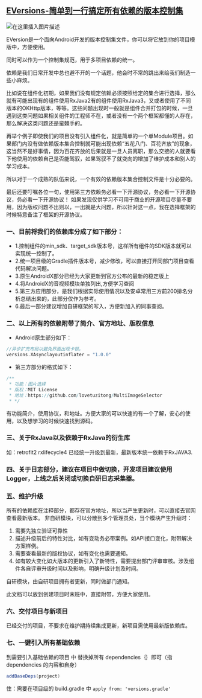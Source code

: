 ## [EVersions-简单到一行搞定所有依赖的版本控制集](https://github.com/JustGank/EVersion)
![在这里插入图片描述](https://img-blog.csdnimg.cn/20200713153327458.png#pic_center)


EVersion是一个面向Android开发的版本控制集文件，你可以将它放到你的项目模版中，方便使用。

同时可以作为一个控制集规范，用于多项目依赖的统一。

依赖是我们日常开发中总也避不开的一个话题，他会时不常的跳出来给我们制造一些小麻烦。

比如说在组件化初期，如果我们没有规定依赖必须按照给定的集合进行选择，那么就有可能出现有的组件使用RxJava2有的组件使用RxJava3，又或者使用了不同版本的OKHttp版本，等等。这些问题出现时一般就是组件合并打包的时候，一旦遇到这类问题如果相关组件的工程师不在，或者没有一个两个框架都懂的人存在，那么解决这类问题还是蛮棘手的。

再举个例子即使我们的项目没有引入组件化，就是简单的一个单Module项目。如果部门内没有做依赖版本集合控制就可能出现依赖“五花八门、百花齐放”的现象，这当然不是好事情，因为百花齐放的后果就是一旦人员离职，那么交接的人就要看下他使用的依赖自己是否能驾驭，如果驾驭不了就变向的增加了维护成本和别人的学习成本。

所以对于一个成熟的队伍来说，一个有效的依赖版本集合控制文件是十分必要的。

最后还要叮嘱各位一句，使用第三方依赖务必看一下开源协议，务必看一下开源协议，务必看一下开源协议！
如果发现仅供学习不可用于商业的开源项目尽量不要用，因为版权问题不出则以，一出就是大问题，所以针对这一点，我在选择框架的时候特意备注了框架的开源协议。


### 一、目前将我们的依赖库分成了如下部分：
- 1.控制组件的min_sdk、target_sdk版本号，这样所有组件的SDK版本就可以实现统一控制了。
- 2.统一项目级的Gradle插件版本号，减少修改，可以直接打开同部门项目查看代码解决问题。
- 3.原生AndroidX部分已经为大家更新到官方公布的最新的稳定版上
- 4.将AndroidX的音视频模块单独列出,方便学习查阅
- 5.第三方应用部分，是我们根据实际使用情况以及安卓常用三方前200排名分析总结出来的，此部分仅作为参考。
- 6.最后一部分建议增加自研框架的写入，方便新加入的同事查阅。

### 二、以上所有的依赖附带了简介、官方地址、版权信息

 - Android原生部分如下：
```groovy
//异步扩充布局以避免界面出现卡顿。
versions.XAsynclayoutinflater = "1.0.0"
```

 - 第三方部分的格式如下：
```groovy
/**
 * 功能：图片选择
 * 版权：MIT License
 * 地址：https://github.com/lovetuzitong/MultiImageSelector
 * */
```
有功能简介，使用协议，和地址。方便大家的可以快速的有一个了解，安心的使用，以及想学习的时候快速找到源码。

### 三、关于RxJava以及依赖于RxJava的衍生库
如：retrofit2 rxlifecycle4 
已经统一升级到最新，最新版本统一依赖于RxJAVA3.

### 四、关于日志部分，建议在项目中做切换，开发项目建议使用Logger，上线之后关闭或切换自研日志采集器。

### 五、维护升级
所有的依赖库在注释部分，都存在官方地址，所以当产生更新时，可以直接去官网查看最新版本。
非自研模块，可以分散到多个管理员处，当个模块产生升级时：

 1. 需要先独立验证可靠性
 2. 描述升级前后的特性对比，如有变动务必带案例。如API接口变化，附带解决方案样例。
 3. 需要查看最新的版权协议，如有变化也需要通知。
 4. 如有较大变化如大版本的更新引入了新特性，需要提出部门评审审核。涉及组件各自评审升级时间以及影响，明确升级计划及时间。

自研模块，由自研项目拥有者更新，同时做部门通知。

此文档可以放到创建项目时末班中，直接附带，方便大家使用。

### 六、交付项目与新项目
已经交付的项目，不要求在维护期持续集成更新，新项目需使用最新版依赖库。

### 七、一键引入所有基础依赖
到需要引入基础依赖的项目 中 替换掉所有 dependencies｛｝即可（指dependencies 的内容和自身）

```java
addBaseDeps(project)
```

住：需要在项目级的 build.gradle 中 `apply from: 'versions.gradle'`
